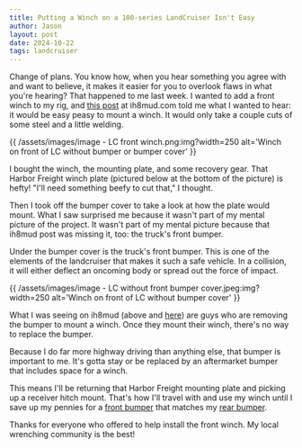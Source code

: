 ```yaml
---
title: Putting a Winch on a 100-series LandCruiser Isn't Easy
author: Jason
layout: post
date: 2024-10-22
tags: landcruiser
---
```


Change of plans.  You know how, when you hear something you agree with and want to believe, it makes it easier for you to overlook flaws in what you're hearing?  That happened to me last week.  I wanted to add a front winch to my rig, and [this post](https://forum.ih8mud.com/threads/hidden-winch-mount-behind-factory-bumper-100-series.1126527/) at ih8mud.com told me what I wanted to hear:  it would be easy peasy to mount a winch.  It would only take a couple cuts of some steel and a little welding.

<!-- template -->
{{ /assets/images/image - LC front winch.png:img?width=250 alt='Winch on front of LC without bumper or bumper cover' }}


I bought the winch, the mounting plate, and some recovery gear.  That Harbor Freight winch plate (pictured below at the bottom of the picture) is hefty!  "I'll need something beefy to cut that," I thought.

Then I took off the bumper cover to take a look at how the plate would mount.  What I saw surprised me because it wasn't part of my mental picture of the project.  It wasn't part of my mental picture because that ih8mud post was missing it, too:  the truck's front bumper.

Under the bumper cover is the truck's front bumper.  This is one of the elements of the landcruiser that makes it such a safe vehicle.  In a collision, it will either deflect an oncoming body or spread out the force of impact.

<!-- template -->
{{ /assets/images/image - LC without front bumper cover.jpeg:img?width=250 alt='Winch on front of LC without bumper cover' }}


What I was seeing on ih8mud (above and [here](https://forum.ih8mud.com/threads/100-series-hidden-winch-mount-another-one.1228166/#post-13412456)) are guys who are removing the bumper to mount a winch.  Once they mount their winch, there's no way to replace the bumper.

Because I do far more highway driving than anything else, that bumper is important to me.  It's gotta stay or be replaced by an aftermarket bumper that includes space for a winch.  

This means I'll be returning that Harbor Freight mounting plate and picking up a receiver hitch mount.  That's how I'll travel with and use my winch until I save up my pennies for a [front bumper](https://dissentoffroad.com/collections/lc100/products/lc100-extreme-clearance-front-bumper) that matches my [rear bumper](https://dissentoffroad.com/collections/lc100/products/lc100-lx470-modular-rear-bumper-v3).

Thanks for everyone who offered to help install the front winch.  My local wrenching community is the best!


<!--
SYNTAX FOR IMAGES
* use services to create JPG and to create thumbnail that is 720px wide

[![ALT-TEXT](/assets/images/filename-thumbnail.jpg)](/assets/images/filename.jpg)
-->

<!--
SYNTAX FOR VIDEO
* convert MOV to mp4 using VLC

<video width="480" height="320" controls="controls">
  <source src="/assets/media/filename.m4v" type="video/mp4">
</video>
-->
